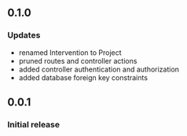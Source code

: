 ## 0.1.0

### Updates

  * renamed Intervention to Project
  * pruned routes and controller actions
  * added controller authentication and authorization
  * added database foreign key constraints

## 0.0.1

### Initial release
